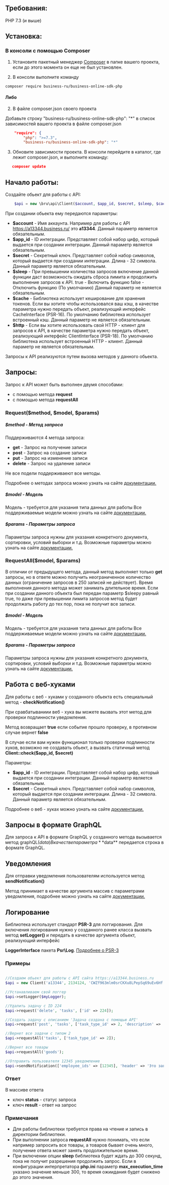 ## Требования:
PHP 7.3 (и выше)
## Установка:
### В консоли с помощью Composer

1. Установите пакетный менеджер [Composer](https://getcomposer.org/) в папке вашего проекта, если до этого момента он еще не был установлен.

2. В консоли выполните команду
```
composer require business-ru/business-online-sdk-php
```

#### Либо
2. В файле composer.json своего проекта

Добавьте строку "business-ru/business-online-sdk-php": "*" в список зависимостей вашего проекта в файле composer.json

```json
    "require": {
        "php": ">=7.3",
        "business-ru/business-online-sdk-php": "*"
```

3. Обновите зависимости проекта. В консоли перейдите в каталог, где лежит composer.json, и выполните команду:
```json
   composer update
```

## Начало работы:

Создайте обьект для работы с API:

```php
	$api = new \bru\api\Client($account, $app_id, $secret, $sleep, $cache, $http);
```

При создании обьекта ему передаются параметры:

- **$account** - Имя аккаунта. Например для работы с API https://a13344.business.ru/ это __a13344__. Данный параметр является обязательным.
- **$app_id** - ID интеграции. Представляет собой набор цифр, который выдается при создании интеграции. Данный параметр является обязательным.
- **$secret** - Секретный ключ. Представляет собой набор символов, который выдается при создании интеграции. Длина - 32 символа. Данный параметр является обязательным.
- **$sleep** - При превышении количества запросов включение данной функции даст возможность ожидать сброса лимита и продолжить выполнение запросов к API. true - Включить функцию
			false - Отключить функцию (По умолчанию)
			Данный параметр не является обязательным.
- **$cache** - Библиотека использует кеширование для хранения токенов. Если вы хотите
					чтобы использовался ваш кэш, в качестве параметра нужно передать объект,
					реализующий интерфейс CacheInterface (PSR-16). По умолчанию библиотека использует
					встроенный кэш. Данный параметр не является обязательным.
- **$http** - Если вы хотите использовать свой HTTP - клиент для запросов к API, в качестве
					параметра нужно передать объект, реализующий интерфейс ClientInterface (PSR-18).
					По умолчанию библиотека использует встроенный HTTP - клиент.
					Данный параметр не является обязательным.

Запросы к API реализуются путем вызова методов у данного обьекта.

## Запросы:

Запрос к API может быть выполнен двумя способами:
- с помощью метода __request__
- c помощью метода __requestAll__

### Request($method, $model, $params)

##### $method - Метод запроса

Поддерживаются 4 метода запроса:

- **get** - Запрос на получение записи
- **post** - Запрос на создание записи
- **put** - Запрос на изменение записи
- **delete** - Запрос на удаление записи

Не все подели поддерживаеют все методы.

Подробнее о методах запроса можно узнать на сайте [документации.](https://developers.business.ru/)

##### $model - Модель

Модель - требуется для указания типа данных для работы
Все поддерживаемые модели можно узнать на сайте [документации.](https://developers.business.ru/)

##### $params - Параметры запроса

Параметры запроса нужны для указания конкретного документа, сортировки, условий выборки и т.д.
Возможные параметры можно узнать на сайте [документации.](https://developers.business.ru/)

### RequestAll($model, $params)

В отличии от предыдущего метода, данный метод выполняет только **get** запросы, но в ответе можно получить неограниченное
количество данных (ограничение запросов в 250 записей не действует). Время выполнения данного
				метода может занимать длительное время. Если при создании данного объекта
				был передан параметр $sleepy равный true, то даже при превышении лимита
				запросов метод будет продолжать работу до тех пор, пока не получит все записи.

##### $model - Модель

Модель - требуется для указания типа данных для работы
Все поддерживаемые модели можно узнать на сайте [документации.](https://developers.business.ru/)

##### $params - Параметры запроса

Параметры запроса нужны для указания конкретного документа, сортировки, условий выборки и т.д.
Возможные параметры можно узнать на сайте [документации.](https://developers.business.ru/)

## Работа с веб-хуками

Для работы с веб - хуками у созданного обьекта есть специальный метод - **checkNotification()**

При сравбатываниии веб - хука вы можете вызвать этот метод для проверки подлинности уведомления.

Метод возвращает __true__ если событие прошло проверку, в противном случае вернет __false__

В случае если вам нужен функционал только проверки подлинности хуков, возможно не создавать обьект,
а вызвать статичный метод __Client::check($app_id, $secret)__

Параметры:

- **$app_id** - ID интеграции. Представляет собой набор цифр, который выдается при создании интеграции. Данный параметр является обязательным.
- **$secret** - Секретный ключ. Представляет собой набор символов, который выдается при создании интеграции. Длина - 32 символа. Данный параметр является обязательным.

Подробнее о веб - хуках можно узнать на сайте [документации.](https://developers.business.ru/)

## Запросы в формате GraphQL

Для запроса к API в формате GraphQL у созданного метода вызывается метод graphQL($data)
В качестве параметра **$data** передается строка в формате GraphQL.

## Уведомления

Для отправки уведомления пользователям используется метод **sendNotification()**

Метод принимает в качестве аргумента массив с параметрами уведомления, подробнее можно узнать на сайте [документации.](https://developers.business.ru/)

## Логирование

Библиотека использует стандарт **PSR-3** для логгирования. Для включения логирования нужно у созданного ранее класса вызвать метод __setLogger()__ и передать в качестве аргумента обьект, реализующий интерфейс 

__LoggerInterface__  пакета __Psr\Log__. [Подробнее о PSR-3](https://www.php-fig.org/psr/psr-3/)

### Примеры

```php

//Создаем обьект для работы с API сайта https://a13344.business.ru
$api = new Client('a13344', 2134124, 'CWZf963mlm0srCKXu8LPepSq69uEv6Hf', true);

//Устанавливаем свой логгер
$api->setLogger($myLogger);

//Удалить задачу с ID 224
$api->request('delete', 'tasks', ['id' => 224]);

//Создать задачу c описанием 'Задача создана с помощью API'
$api->request('post', 'tasks', ['task_type_id' => 2, 'description' => 'Задача создана с помощью API', 'author_employee_id' => 44224]);

//Вернет все задачи с типом 2
$api->requestAll('tasks', ['task_type_id' => 2]);

//Вернет все товары
$api->requestAll('goods');

//Отправить пользователя 12345 уведомление
$api->sendNotification(['employee_ids' => [12345], 'header' => 'Это заголовок уведомления', 'message' => 'Это текст сообщения']);

```

### Ответ

В массиве ответа 
- ключ __status__ - статус запроса
- ключ __result__ - ответ на запрос

### Примечания

- Для работы библиотеки требуется права на чтение и запись в директории библиотеки.
- При выполнении запроса __requestAll__ нужно понимать, что если например запросить все товары, а товаров бывает очень много, получение ответа может занять продолжительное время.
- При включении опции **sleep** библиотека будет ждать до 300 секунд, пока не получит разрешения продолжить запрос. Если в конфигурации интерпретатора __php.ini__ параметр **max_execution_time** указано
	значение меньше 300, то время ожиидания будет снижено до этого значения.